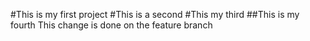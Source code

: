 #This is my first project
#This is a second
#This my third
##This is my fourth
This change is done on the feature branch
